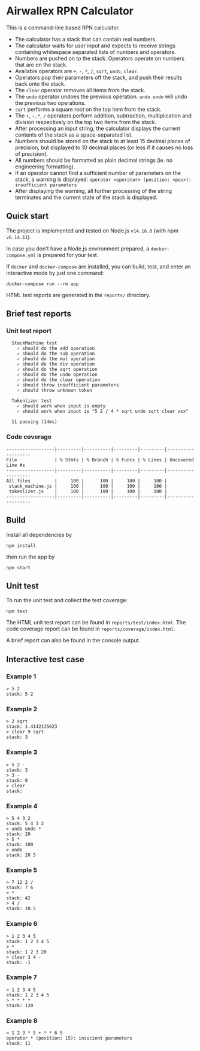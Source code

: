 # Airwallex RPN Calculator

This is a command-line based RPN calculator.

* The calculator has a stack that can contain real numbers.
* The calculator waits for user input and expects to receive strings containing whitespace separated lists of numbers and 
operators.
* Numbers are pushed on to the stack. Operators operate on numbers that are on the stack.
* Available operators are `+`, `-`, `*`, `/`, `sqrt`, `undo`, `clear`.
* Operators pop their parameters off the stack, and push their results back onto the stack.
* The `clear` operator removes all items from the stack.
* The `undo` operator undoes the previous operation. `undo undo` will undo the previous two operations.
* `sqrt` performs a square root on the top item from the stack.
* The `+`, `-`, `*`, `/` operators perform addition, subtraction, multiplication and division respectively on the top two items from the stack.
* After processing an input string, the calculator displays the current contents of the stack as a space-separated list.
* Numbers should be stored on the stack to at least 15 decimal places of precision, but displayed to 10 decimal places (or less if it causes no loss of precision).
* All numbers should be formatted as plain decimal strings (ie. no engineering formatting).
* If an operator cannot find a sufficient number of parameters on the stack, a warning is displayed:
`operator <operator> (position: <pos>): insufficient parameters`
* After displaying the warning, all further processing of the string terminates and the current state of the stack is displayed.

## Quick start

The project is implemented and tested on Node.js `v14.16.0` (with npm `v6.14.11`).

In case you don't have a Node.js environment prepared, a `docker-compose.yml` is prepared for your test.

If `docker` and `docker-compose` are installed, you can build, test, and enter an interactive mode by just one command:

```
docker-compose run --rm app
```

HTML test reports are generated in the `reports/` directory.

## Brief test reports

### Unit test report

```
  StackMachine test
    ✓ should do the add operation
    ✓ should do the sub operation
    ✓ should do the mul operation
    ✓ should do the div operation
    ✓ should do the sqrt operation
    ✓ should do the undo operation
    ✓ should do the clear operation
    ✓ should throw insufficient parameters
    ✓ should throw unknown token

  Tokenlizer test
    ✓ should work when input is empty
    ✓ should work when input is "5 2 / 4 * sqrt undo sqrt clear xxx"

  11 passing (14ms)
```

### Code coverage

```
------------------|---------|----------|---------|---------|-------------------
File              | % Stmts | % Branch | % Funcs | % Lines | Uncovered Line #s 
------------------|---------|----------|---------|---------|-------------------
All files         |     100 |      100 |     100 |     100 |                   
 stack_machine.js |     100 |      100 |     100 |     100 |                   
 tokenlizer.js    |     100 |      100 |     100 |     100 |                   
------------------|---------|----------|---------|---------|-------------------
```

## Build

Install all dependencies by

```
npm install
```

then run the app by

```
npm start
```

## Unit test

To run the unit test and collect the test coverage:

```
npm test
```

The HTML unit test report can be found in `reports/test/index.html`. The code coverage report can be found in `reports/coverage/index.html`.

A brief report can also be found in the console output.

## Interactive test case

### Example 1

```
> 5 2
stack: 5 2
```

### Example 2

```
> 2 sqrt
stack: 1.4142135623
> clear 9 sqrt
stack: 3
```

### Example 3

```
> 5 2 -
stack: 3
> 3 -
stack: 0
> clear
stack:
```

### Example 4

```
> 5 4 3 2
stack: 5 4 3 2
> undo undo *
stack: 20
> 5 *
stack: 100
> undo
stack: 20 5
```

### Example 5

```
> 7 12 2 /
stack: 7 6
> *
stack: 42
> 4 /
stack: 10.5
```

### Example 6

```
> 1 2 3 4 5
stack: 1 2 3 4 5
> *
stack: 1 2 3 20
> clear 3 4 -
stack: -1
```

### Example 7

```
> 1 2 3 4 5
stack: 1 2 3 4 5
> * * * *
stack: 120
```

### Example 8

```
> 1 2 3 * 5 + * * 6 5
operator * (position: 15): insucient parameters
stack: 11
```

